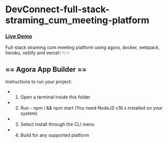 # DevConnect-full-stack-straming_cum_meeting-platform
### [Live Demo](https://devconnect-by-devashu.netlify.app/)
Full-stack straming cum meeting platform using agora, docker, webpack, heroku, netlify and vercel✨✨✨
## == Agora App Builder ==
Instructions to run your project:
- 1. Open a terminal inside this folder
- 2. Run - npm i && npm start (You need NodeJS v16.x installed on your system)
- 3. Select install through the CLI menu
- 4. Build for any supported platform
